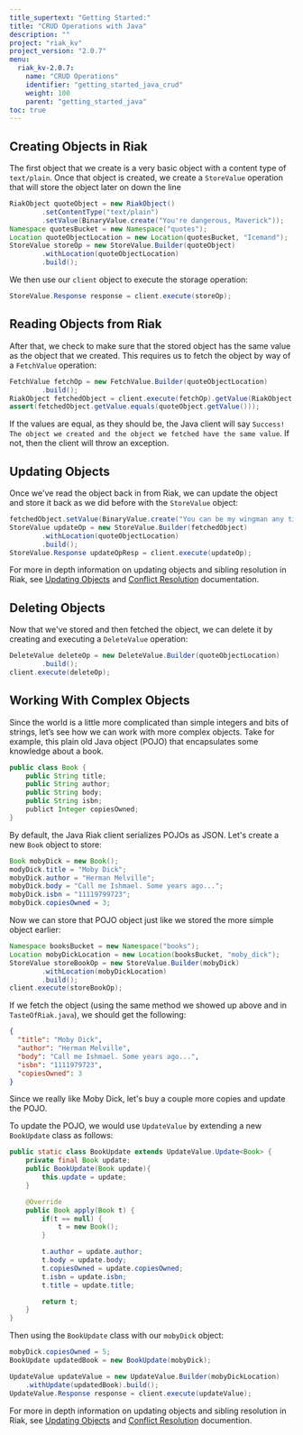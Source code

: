 ```yaml
---
title_supertext: "Getting Started:"
title: "CRUD Operations with Java"
description: ""
project: "riak_kv"
project_version: "2.0.7"
menu:
  riak_kv-2.0.7:
    name: "CRUD Operations"
    identifier: "getting_started_java_crud"
    weight: 100
    parent: "getting_started_java"
toc: true
---
```


## Creating Objects in Riak

The first object that we create is a very basic object with a content
type of `text/plain`. Once that object is created, we create a
`StoreValue` operation that will store the object later on down the line

```java
RiakObject quoteObject = new RiakObject()
        .setContentType("text/plain")
        .setValue(BinaryValue.create("You're dangerous, Maverick"));
Namespace quotesBucket = new Namespace("quotes");
Location quoteObjectLocation = new Location(quotesBucket, "Icemand");
StoreValue storeOp = new StoreValue.Builder(quoteObject)
        .withLocation(quoteObjectLocation)
        .build();
```

We then use our `client` object to execute the storage operation:

```java
StoreValue.Response response = client.execute(storeOp);
```

## Reading Objects from Riak

After that, we check to make sure that the stored object has the same
value as the object that we created. This requires us to fetch the
object by way of a `FetchValue` operation:

```java
FetchValue fetchOp = new FetchValue.Builder(quoteObjectLocation)
        .build();
RiakObject fetchedObject = client.execute(fetchOp).getValue(RiakObject.class);
assert(fetchedObject.getValue.equals(quoteObject.getValue()));
```

If the values are equal, as they should be, the Java client will say
`Success!  The object we created and the object we fetched have the same
value`. If not, then the client will throw an exception.

## Updating Objects

Once we've read the object back in from Riak, we can update the object
and store it back as we did before with the `StoreValue` object:

```java
fetchedObject.setValue(BinaryValue.create("You can be my wingman any time."));
StoreValue updateOp = new StoreValue.Builder(fetchedObject)
        .withLocation(quoteObjectLocation)
        .build();
StoreValue.Response updateOpResp = client.execute(updateOp);
```

For more in depth information on updating objects and sibling resolution in
Riak, see [Updating Objects](/riak/kv/2.0.7/developing/usage/updating-objects/)
and [Conflict Resolution](/riak/kv/2.0.7/developing/usage/conflict-resolution/)
documentation.

## Deleting Objects

Now that we've stored and then fetched the object, we can delete it by
creating and executing a `DeleteValue` operation:

```java
DeleteValue deleteOp = new DeleteValue.Builder(quoteObjectLocation)
        .build();
client.execute(deleteOp);
```

## Working With Complex Objects

Since the world is a little more complicated than simple integers and
bits of strings, let’s see how we can work with more complex objects.
Take for example, this plain old Java object (POJO) that encapsulates
some knowledge about a book.

```java
public class Book {
    public String title;
    public String author;
    public String body;
    public String isbn;
    publict Integer copiesOwned;
}
```

By default, the Java Riak client serializes POJOs as JSON. Let's create
a new `Book` object to store:

```java
Book mobyDick = new Book();
modyDick.title = "Moby Dick";
mobyDick.author = "Herman Melville";
mobyDick.body = "Call me Ishmael. Some years ago...";
mobyDick.isbn = "11119799723";
mobyDick.copiesOwned = 3;
```

Now we can store that POJO object just like we stored the more simple
object earlier:

```java
Namespace booksBucket = new Namespace("books");
Location mobyDickLocation = new Location(booksBucket, "moby_dick");
StoreValue storeBookOp = new StoreValue.Builder(mobyDick)
        .withLocation(mobyDickLocation)
        .build();
client.execute(storeBookOp);
```

If we fetch the object (using the same method we showed up above and in
`TasteOfRiak.java`), we should get the following:

```json
{
  "title": "Moby Dick",
  "author": "Herman Melville",
  "body": "Call me Ishmael. Some years ago...",
  "isbn": "1111979723",
  "copiesOwned": 3
}
```

Since we really like Moby Dick, let's buy a couple more copies
and update the POJO.

To update the POJO, we would use `UpdateValue` by
extending a new `BookUpdate` class as follows:

```java
public static class BookUpdate extends UpdateValue.Update<Book> {
    private final Book update;
    public BookUpdate(Book update){
        this.update = update;
    }

    @Override
    public Book apply(Book t) {
        if(t == null) {
            t = new Book();
        }

        t.author = update.author;
        t.body = update.body;
        t.copiesOwned = update.copiesOwned;
        t.isbn = update.isbn;
        t.title = update.title;

        return t;
    }
}
```

Then using the `BookUpdate` class with our `mobyDick` object:

```java
mobyDick.copiesOwned = 5;
BookUpdate updatedBook = new BookUpdate(mobyDick);

UpdateValue updateValue = new UpdateValue.Builder(mobyDickLocation)
    .withUpdate(updatedBook).build();
UpdateValue.Response response = client.execute(updateValue);
```

For more in depth information on updating objects and sibling resolution in
Riak, see [Updating Objects](/riak/kv/2.0.7/developing/usage/updating-objects/)
and [Conflict Resolution](/riak/kv/2.0.7/developing/usage/conflict-resolution/)
documention.
